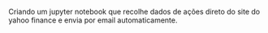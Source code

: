 Criando um jupyter notebook que recolhe dados de ações direto do site do yahoo finance e envia por email automaticamente.
